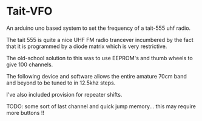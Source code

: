 # Tait-VFO
An arduino uno based system to set the frequency of a tait-555 uhf radio.

The tait 555 is quite a nice UHF FM radio trancever incumbered by the fact that it is programmed by a diode matrix which is very restrictive.

The old-school solution to this was to use EEPROM's and thumb wheels to give 100 channels.

The following device and software allows the entire amature 70cm band and beyond to be tuned to in 12.5khz steps.

I've also included provision for repeater shifts.


TODO: some sort of last channel and quick jump memory... this may require more buttons !!

